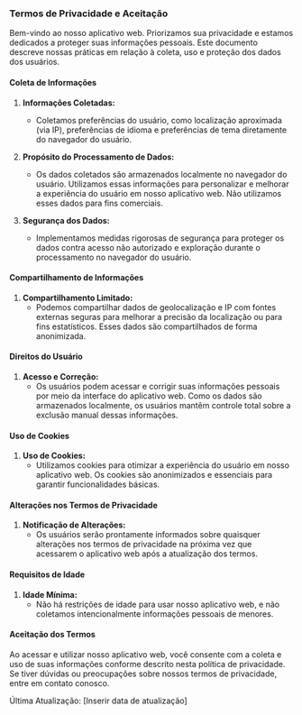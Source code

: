 ### Termos de Privacidade e Aceitação

Bem-vindo ao nosso aplicativo web. Priorizamos sua privacidade e estamos dedicados a proteger suas informações pessoais. Este documento descreve nossas práticas em relação à coleta, uso e proteção dos dados dos usuários.

#### Coleta de Informações

1. **Informações Coletadas:**
    
    - Coletamos preferências do usuário, como localização aproximada (via IP), preferências de idioma e preferências de tema diretamente do navegador do usuário.
2. **Propósito do Processamento de Dados:**
    
    - Os dados coletados são armazenados localmente no navegador do usuário. Utilizamos essas informações para personalizar e melhorar a experiência do usuário em nosso aplicativo web. Não utilizamos esses dados para fins comerciais.
3. **Segurança dos Dados:**
    
    - Implementamos medidas rigorosas de segurança para proteger os dados contra acesso não autorizado e exploração durante o processamento no navegador do usuário.

#### Compartilhamento de Informações

1. **Compartilhamento Limitado:**
    - Podemos compartilhar dados de geolocalização e IP com fontes externas seguras para melhorar a precisão da localização ou para fins estatísticos. Esses dados são compartilhados de forma anonimizada.

#### Direitos do Usuário

1. **Acesso e Correção:**
    - Os usuários podem acessar e corrigir suas informações pessoais por meio da interface do aplicativo web. Como os dados são armazenados localmente, os usuários mantêm controle total sobre a exclusão manual dessas informações.

#### Uso de Cookies

1. **Uso de Cookies:**
    - Utilizamos cookies para otimizar a experiência do usuário em nosso aplicativo web. Os cookies são anonimizados e essenciais para garantir funcionalidades básicas.

#### Alterações nos Termos de Privacidade

1. **Notificação de Alterações:**
    - Os usuários serão prontamente informados sobre quaisquer alterações nos termos de privacidade na próxima vez que acessarem o aplicativo web após a atualização dos termos.

#### Requisitos de Idade

1. **Idade Mínima:**
    - Não há restrições de idade para usar nosso aplicativo web, e não coletamos intencionalmente informações pessoais de menores.

#### Aceitação dos Termos

Ao acessar e utilizar nosso aplicativo web, você consente com a coleta e uso de suas informações conforme descrito nesta política de privacidade. Se tiver dúvidas ou preocupações sobre nossos termos de privacidade, entre em contato conosco.

Última Atualização: [Inserir data de atualização]